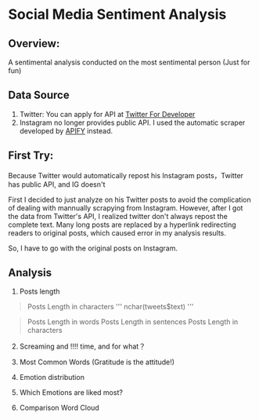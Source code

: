 # Social Media Sentiment Analysis

## Overview:
A sentimental analysis conducted on the most sentimental person (Just for fun)

## Data Source
1. Twitter: You can apply for API at [Twitter For Developer](https://developer.twitter.com/en/docs)
2. Instagram no longer provides public API. I used the automatic scraper developed by [APIFY](https://apify.com/) instead.

## First Try:
Because Twitter would automatically repost his Instagram posts，Twitter has public API, and IG doesn't

First I decided to just analyze on his Twitter posts to avoid the complication of dealing with mannually scrapying from Instagram.
However, after I got the data from Twitter's API, I realized twitter don't always repost the complete text. Many long posts are replaced by a hyperlink redirecting readers to original posts, which caused error in my analysis results.

So, I have to go with the original posts on Instagram.

## Analysis
1. Posts length 
> Posts Length in characters
  '''
  nchar(tweets$text)
  '''

> Posts Length in words
> Posts Length in sentences
> Posts Length in characters

2. Screaming and !!!! time, and for what？

3. Most Common Words (Gratitude is the attitude!)

4. Emotion distribution

5. Which Emotions are liked most?

6. Comparison Word Cloud












